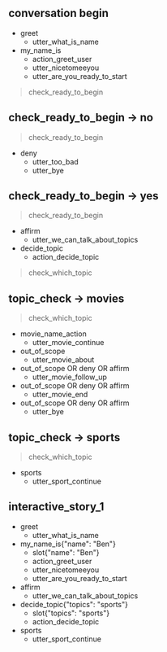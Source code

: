 ## conversation begin
* greet
    - utter_what_is_name
* my_name_is
    - action_greet_user
    - utter_nicetomeeyou
    - utter_are_you_ready_to_start
> check_ready_to_begin

## check_ready_to_begin -> no
> check_ready_to_begin
* deny
    - utter_too_bad
    - utter_bye

## check_ready_to_begin -> yes
> check_ready_to_begin
* affirm
    - utter_we_can_talk_about_topics
* decide_topic
    - action_decide_topic
> check_which_topic

## topic_check -> movies
> check_which_topic
* movie_name_action
    - utter_movie_continue
* out_of_scope
    - utter_movie_about
* out_of_scope OR deny OR affirm
    - utter_movie_follow_up
* out_of_scope OR deny OR affirm
    - utter_movie_end
* out_of_scope OR deny OR affirm
    - utter_bye
    
## topic_check -> sports
> check_which_topic
* sports
    - utter_sport_continue

## interactive_story_1
* greet
    - utter_what_is_name
* my_name_is{"name": "Ben"}
    - slot{"name": "Ben"}
    - action_greet_user
    - utter_nicetomeeyou
    - utter_are_you_ready_to_start
* affirm
    - utter_we_can_talk_about_topics
* decide_topic{"topics": "sports"}
    - slot{"topics": "sports"}
    - action_decide_topic
* sports
    - utter_sport_continue